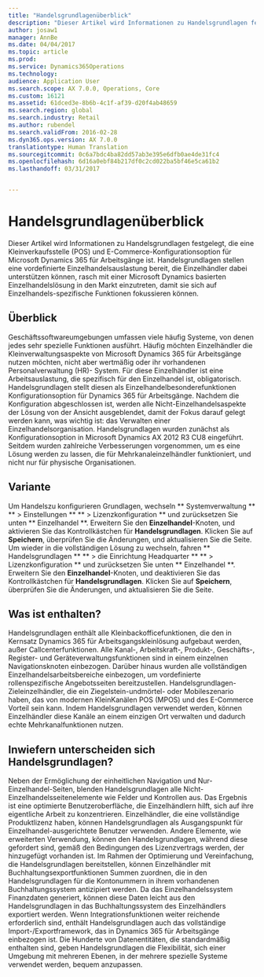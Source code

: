 ```yaml
---
title: "Handelsgrundlagenüberblick"
description: "Dieser Artikel wird Informationen zu Handelsgrundlagen festgelegt, die eine Kleinverkaufsstelle (POS) und E-Commerce-Konfigurationsoption für Microsoft Dynamics 365 für Arbeitsgänge ist. Handelsgrundlagen stellen eine vordefinierte Einzelhandelsauslastung bereit, die Einzelhändler dabei unterstützen können, rasch mit einer Microsoft Dynamics basierten Einzelhandelslösung in den Markt einzutreten, damit sie sich auf Einzelhandels-spezifische Funktionen fokussieren können."
author: josaw1
manager: AnnBe
ms.date: 04/04/2017
ms.topic: article
ms.prod: 
ms.service: Dynamics365Operations
ms.technology: 
audience: Application User
ms.search.scope: AX 7.0.0, Operations, Core
ms.custom: 16121
ms.assetid: 61dced3e-8b6b-4c1f-af39-d20f4ab48659
ms.search.region: global
ms.search.industry: Retail
ms.author: rubendel
ms.search.validFrom: 2016-02-28
ms.dyn365.ops.version: AX 7.0.0
translationtype: Human Translation
ms.sourcegitcommit: 0c6a7bdc4ba82dd57ab3e395e6dfb0ae4de31fc4
ms.openlocfilehash: 6d16a0ebf84b217df0c2cd022ba5bf46e5ca61b2
ms.lasthandoff: 03/31/2017


---
```


# <a name="commerce-essentials-overview"></a>Handelsgrundlagenüberblick

Dieser Artikel wird Informationen zu Handelsgrundlagen festgelegt, die eine Kleinverkaufsstelle (POS) und E-Commerce-Konfigurationsoption für Microsoft Dynamics 365 für Arbeitsgänge ist. Handelsgrundlagen stellen eine vordefinierte Einzelhandelsauslastung bereit, die Einzelhändler dabei unterstützen können, rasch mit einer Microsoft Dynamics basierten Einzelhandelslösung in den Markt einzutreten, damit sie sich auf Einzelhandels-spezifische Funktionen fokussieren können. 

<a name="overview"></a>Überblick
--------

Geschäftssoftwareumgebungen umfassen viele häufig Systeme, von denen jedes sehr spezielle Funktionen ausführt. Häufig möchten Einzelhändler die Kleinverwaltungsaspekte von Microsoft Dynamics 365 für Arbeitsgänge nutzen möchten, nicht aber wertmäßig oder ihr vorhandenen Personalverwaltung (HR)- System. Für diese Einzelhändler ist eine Arbeitsauslastung, die spezifisch für den Einzelhandel ist, obligatorisch. Handelsgrundlagen stellt diesen als Einzelhandelbesonderefunktionen Konfigurationsoption für Dynamics 365 für Arbeitsgänge. Nachdem die Konfiguration abgeschlossen ist, werden alle Nicht-Einzelhandelsaspekte der Lösung von der Ansicht ausgeblendet, damit der Fokus darauf gelegt werden kann, was wichtig ist: das Verwalten einer Einzelhandelsorganisation. Handelsgrundlagen wurden zunächst als Konfigurationsoption in Microsoft Dynamics AX 2012 R3 CU8 eingeführt. Seitdem wurden zahlreiche Verbesserungen vorgenommen, um es eine Lösung werden zu lassen, die für Mehrkanaleinzelhändler funktioniert, und nicht nur für physische Organisationen.

## <a name="configuration"></a>Variante
Um Handelszu konfigurieren Grundlagen, wechseln ** Systemverwaltung ** ** &gt; Einstellungen ** ** &gt; Lizenzkonfiguration ** und zurücksetzen Sie unten ** Einzelhandel **. Erweitern Sie den **Einzelhandel**-Knoten, und aktivieren Sie das Kontrollkästchen für **Handelsgrundlagen**. Klicken Sie auf **Speichern**, überprüfen Sie die Änderungen, und aktualisieren Sie die Seite. Um wieder in die vollständigen Lösung zu wechseln, fahren ** Handelsgrundlagen ** ** &gt; die Einrichtung Headquarter ** ** &gt; Lizenzkonfiguration ** und zurücksetzen Sie unten ** Einzelhandel **. Erweitern Sie den **Einzelhandel**-Knoten, und deaktivieren Sie das Kontrollkästchen für **Handelsgrundlagen**. Klicken Sie auf **Speichern**, überprüfen Sie die Änderungen, und aktualisieren Sie die Seite.

## <a name="what-is-included"></a>Was ist enthalten?
Handelsgrundlagen enthält alle Kleinbackofficefunktionen, die den in Kernsatz Dynamics 365 für Arbeitsgangskleinlösung aufgebaut werden, außer Callcenterfunktionen. Alle Kanal-, Arbeitskraft-, Produkt-, Geschäfts-, Register- und Geräteverwaltungsfunktionen sind in einem einzelnen Navigationsknoten einbezogen. Darüber hinaus wurden alle vollständigen Einzelhandelsarbeitsbereiche einbezogen, um vordefinierte rollenspezifische Angebotsseiten bereitzustellen. Handelsgrundlagen-Zieleinzelhändler, die ein Ziegelstein-undmörtel- oder Mobileszenario haben, das von modernen KleinKanälen POS (MPOS) und des E-Commerce Vorteil sein kann. Indem Handelsgrundlagen verwendet werden, können Einzelhändler diese Kanäle an einem einzigen Ort verwalten und dadurch echte Mehrkanalfunktionen nutzen.

## <a name="how-is-commerce-essentials-different"></a>Inwiefern unterscheiden sich Handelsgrundlagen?
Neben der Ermöglichung der einheitlichen Navigation und Nur-Einzelhandel-Seiten, blenden Handelsgrundlagen alle Nicht-Einzelhandelsseitenelemente wie Felder und Kontrollen aus. Das Ergebnis ist eine optimierte Benutzeroberfläche, die Einzelhändlern hilft, sich auf ihre eigentliche Arbeit zu konzentrieren. Einzelhändler, die eine vollständige Produktlizenz haben, können Handelsgrundlagen als Ausgangspunkt für Einzelhandel-ausgerichtete Benutzer verwenden. Andere Elemente, wie erweiterten Verwendung, können den Handelsgrundlagen, während diese gefordert sind, gemäß den Bedingungen des Lizenzvertrags werden, der hinzugefügt vorhanden ist. Im Rahmen der Optimierung und Vereinfachung, die Handelsgrundlagen bereitstellen, können Einzelhändler mit Buchhaltungsexportfunktionen Summen zuordnen, die in den Handelsgrundlagen für die Kontonummern in ihrem vorhandenen Buchhaltungssystem antizipiert werden. Da das Einzelhandelssystem Finanzdaten generiert, können diese Daten leicht aus den Handelsgrundlagen in das Buchhaltungssystem des Einzelhändlers exportiert werden. Wenn Integrationsfunktionen weiter reichende erforderlich sind, enthält Handelsgrundlagen auch das vollständige Import-/Exportframework, das in Dynamics 365 für Arbeitsgänge einbezogen ist. Die Hunderte von Datenentitäten, die standardmäßig enthalten sind, geben Handelsgrundlagen die Flexibilität, sich einer Umgebung mit mehreren Ebenen, in der mehrere spezielle Systeme verwendet werden, bequem anzupassen.


